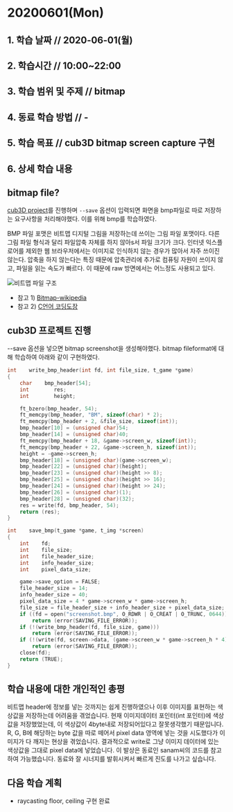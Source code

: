 # 20200601\(Mon\)

## 1. 학습 날짜 // 2020-06-01\(월\)

## 2. 학습시간 // 10:00~22:00

## 3. 학습 범위 및 주제 // bitmap

## 4. 동료 학습 방법 // -

## 5. 학습 목표 // cub3D bitmap screen capture 구현

## 6. 상세 학습 내용

## bitmap file?

[cub3D project](https://github.com/humblEgo/42_cursus/tree/master/cub3D)를 진행하며 `--save` 옵션이 입력되면 화면을 bmp파일로 따로 저장하는 요구사항을 처리해야했다. 이를 위해 bmp를 학습하였다.

BMP 파일 포맷은 비트맵 디지털 그림을 저장하는데 쓰이는 그림 파일 포맷이다. 다른 그림 파일 형식과 달리 파일압축 자체를 하지 않아s서 파일 크기가 크다. 인터넷 익스플로어를 제외한 웹 브라우저에서는 이미지로 인식하지 않는 경우가 많아서 자주 쓰이진 않는다. 압축을 하지 않는다는 특징 때문에 압축관리에 추가로 컴퓨팅 자원이 쓰이지 않고, 파일을 읽는 속도가 빠르다. 이 때문에 raw 방면에서는 어느정도 사용되고 있다.

![&#xBE44;&#xD2B8;&#xB9F5; &#xD30C;&#xC77C; &#xAD6C;&#xC870;](https://user-images.githubusercontent.com/54612343/83354309-c7270f80-a392-11ea-8614-7cdec4bbff46.png)

* 참고 1\) [Bitmap-wikipedia](https://en.wikipedia.org/wiki/Bitmap)
* 참고 2\) [C언어 코딩도장](https://dojang.io/mod/page/view.php?id=702)

## cub3D 프로젝트 진행

--save 옵션을 넣으면 bitmap screenshot을 생성해야했다. bitmap fileformat에 대해 학습하여 아래와 같이 구현하였다.

```c
int    write_bmp_header(int fd, int file_size, t_game *game)
{
    char    bmp_header[54];
    int        res;
    int        height;

    ft_bzero(bmp_header, 54);
    ft_memcpy(bmp_header, "BM", sizeof(char) * 2);
    ft_memcpy(bmp_header + 2, &file_size, sizeof(int));
    bmp_header[10] = (unsigned char)54;
    bmp_header[14] = (unsigned char)40;
    ft_memcpy(bmp_header + 18, &game->screen_w, sizeof(int));
    ft_memcpy(bmp_header + 22, &game->screen_h, sizeof(int));
    height = -game->screen_h;
    bmp_header[18] = (unsigned char)(game->screen_w);
    bmp_header[22] = (unsigned char)(height);
    bmp_header[23] = (unsigned char)(height >> 8);
    bmp_header[25] = (unsigned char)(height >> 16);
    bmp_header[24] = (unsigned char)(height >> 24);
    bmp_header[26] = (unsigned char)(1);
    bmp_header[28] = (unsigned char)(32);
    res = write(fd, bmp_header, 54);
    return (res);
}

int    save_bmp(t_game *game, t_img *screen)
{
    int    fd;
    int    file_size;
    int    file_header_size;
    int    info_header_size;
    int    pixel_data_size;

    game->save_option = FALSE;
    file_header_size = 14;
    info_header_size = 40;
    pixel_data_size = 4 * game->screen_w * game->screen_h;
    file_size = file_header_size + info_header_size + pixel_data_size;
    if ((fd = open("screenshot.bmp", O_RDWR | O_CREAT | O_TRUNC, 0644)) < 0)
        return (error(SAVING_FILE_ERROR));
    if (!(write_bmp_header(fd, file_size, game)))
        return (error(SAVING_FILE_ERROR));
    if (!(write(fd, screen->data, (game->screen_w * game->screen_h * 4))))
        return (error(SAVING_FILE_ERROR));
    close(fd);
    return (TRUE);
}
```

## 학습 내용에 대한 개인적인 총평

비트맵 header에 정보를 넣는 것까지는 쉽게 진행하였으나 이후 이미지를 표현하는 색상값을 저장하는데 어려움을 겪었습니다. 현재 이미지데이터 포인터\(int 포인터\)에 색상값을 저장했었는데, 이 색상값이 4byte내로 저장되어있다고 잘못생각했기 때문입니다. R, G, B에 해당하는 byte 값을 따로 떼어서 pixel data 영역에 넣는 것을 시도했다가 이미지가 다 깨지는 현상을 겪었습니다. 결과적으로 write로 그냥 이미지 데이터에 있는 색상값을 그대로 pixel data에 넣었습니다. 이 발상은 동료인 sanam씨의 코드를 참고하여 가능했습니다. 동료와 잘 시너지를 발휘시켜서 빠르게 진도를 나가고 싶습니다.

## 다음 학습 계획

* raycasting floor, ceiling 구현 완료


